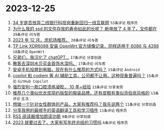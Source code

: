 # 2023-12-25

1. [34 岁是否放弃二线银行科技岗重新回归一线互联网](https://www.v2ex.com/t/1003097) `53条评论` `程序员`
1. [为什么我的 ssd 的文件存放的寿命如此的长呢？ 断电放了 4 年了，文件都在](https://www.v2ex.com/t/1003087) `39条评论` `问与答`
1. [2023 年 12 月，求机场推荐。](https://www.v2ex.com/t/1003117) `20条评论` `问与答`
1. [TP Link XDR6088 安装 OpenWrt 官方镜像记录，同样适用于 6086 与 4288](https://www.v2ex.com/t/1003091) `18条评论` `OpenWrt`
1. [兄弟们，我汉化了 chatGPT...](https://www.v2ex.com/t/1003096) `17条评论` `分享创造`
1. [散客去深圳水贝买金首饰水深吗。](https://www.v2ex.com/t/1003095) `17条评论` `问与答`
1. [安卓手机投屏到电脑，现在有什么推荐的方式吗？](https://www.v2ex.com/t/1003093) `15条评论` `Android`
1. [copilot 和 codiem 等 AI 辅助工具，公司都不让用。这种现象普遍吗？](https://www.v2ex.com/t/1003088) `15条评论` `GitHub Copilot`
1. [强烈安利一款口腔溃疡凝胶， 10 年+经验](https://www.v2ex.com/t/1003115) `13条评论` `分享发现`
1. [推荐几个类似优衣库简约版型的服装品牌，还有皮鞋有类似添伯岚风格的](https://www.v2ex.com/t/1003106) `13条评论` `生活`
1. [想做一个针对女性群体的产品，大家有推荐吗？我先说两个](https://www.v2ex.com/t/1003098) `11条评论` `分享创造`
1. [分享我用的最顺手的英语翻译工具和学习插件](https://www.v2ex.com/t/1003094) `11条评论` `程序员`
1. [RSS 阅读器增加朗读功能](https://www.v2ex.com/t/1003103) `9条评论` `分享创造`
1. [2023 就要过去了，大家有写年终总结的习惯吗](https://www.v2ex.com/t/1003084) `6条评论` `程序员`
